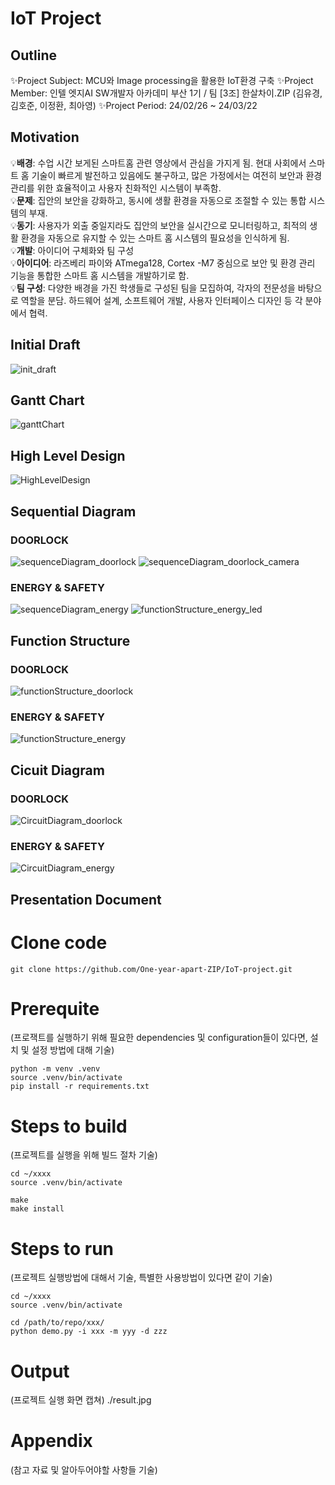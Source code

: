 # IoT Project
## Outline
✨Project Subject: MCU와 Image processing을 활용한 IoT환경 구축
✨Project Member: 인텔 엣지AI SW개발자 아카데미 부산 1기 / 팀 [3조] 한살차이.ZIP (김유경, 김호준, 이정환, 최아영)
✨Project Period: 24/02/26 ~ 24/03/22


## Motivation
💡**배경**:
수업 시간 보게된 스마트홈 관련 영상에서 관심을 가지게 됨.
현대 사회에서 스마트 홈 기술이 빠르게 발전하고 있음에도 불구하고, 많은 가정에서는 여전히 보안과 환경 관리를 위한 효율적이고 사용자 친화적인 시스템이 부족함.  
💡**문제**: 집안의 보안을 강화하고, 동시에 생활 환경을 자동으로 조절할 수 있는 통합 시스템의 부재.  
💡**동기**: 사용자가 외출 중일지라도 집안의 보안을 실시간으로 모니터링하고, 최적의 생활 환경을 자동으로 유지할 수 있는 스마트 홈 시스템의 필요성을 인식하게 됨.  
💡**개발**: 아이디어 구체화와 팀 구성  
💡**아이디어**: 라즈베리 파이와 ATmega128, Cortex -M7 중심으로 보안 및 환경 관리 기능을 통합한 스마트 홈 시스템을 개발하기로 함.  
💡**팀 구성**: 다양한 배경을 가진 학생들로 구성된 팀을 모집하여, 각자의 전문성을 바탕으로 역할을 분담. 하드웨어 설계, 소프트웨어 개발, 사용자 인터페이스 디자인 등 각 분야에서 협력.  


## Initial Draft
![init_draft](https://github.com/One-year-apart-ZIP/IoT-project/assets/154479146/958b4e83-a4e8-44cc-b0a7-28a26c3b2f83)


## Gantt Chart
![ganttChart](https://github.com/One-year-apart-ZIP/IoT-project/assets/154479146/c9e683d9-d4eb-45e8-a5d7-9e4aa3ed3e6d)


## High Level Design
![HighLevelDesign](https://github.com/One-year-apart-ZIP/IoT-project/assets/154479146/64b1e73c-71cb-4cda-8e63-aec787b66fa9)


## Sequential Diagram
### DOORLOCK
![sequenceDiagram_doorlock](https://github.com/One-year-apart-ZIP/IoT-project/assets/154479146/82a4d5ff-e74f-49ff-bbdb-3d17dc8b422d)
![sequenceDiagram_doorlock_camera](https://github.com/One-year-apart-ZIP/IoT-project/assets/154479146/a849faeb-c34e-49a1-8a9d-5122d84ccea9)

### ENERGY & SAFETY
![sequenceDiagram_energy](https://github.com/One-year-apart-ZIP/IoT-project/assets/154479146/e65a70dd-14fa-40dc-b3af-e16d59e61807)
![functionStructure_energy_led](https://github.com/One-year-apart-ZIP/IoT-project/assets/154479146/fe57eda9-e257-42f7-964c-2fd1299168ba)


## Function Structure
### DOORLOCK
![functionStructure_doorlock](https://github.com/One-year-apart-ZIP/IoT-project/assets/154479146/d8a26fb8-a79f-4634-9963-dfa7025f983a)

### ENERGY & SAFETY
![functionStructure_energy](https://github.com/One-year-apart-ZIP/IoT-project/assets/154479146/8e6c76fb-4c84-4ab7-9508-52c8901d6bfe)



## Cicuit Diagram
### DOORLOCK
![CircuitDiagram_doorlock](https://github.com/One-year-apart-ZIP/IoT-project/assets/154479146/9c980376-d8bd-458a-b831-90e7a90d0601)

### ENERGY & SAFETY
![CircuitDiagram_energy](https://github.com/One-year-apart-ZIP/IoT-project/assets/154479146/35e2f6f6-4bd3-4a2e-a33f-0b0482fdab38)


## Presentation Document



# Clone code
```
git clone https://github.com/One-year-apart-ZIP/IoT-project.git
```

#  Prerequite
(프로잭트를 실행하기 위해 필요한 dependencies 및 configuration들이 있다면, 설치 및 설정 방법에 대해 기술) 
```
python -m venv .venv
source .venv/bin/activate
pip install -r requirements.txt
```

# Steps to build
(프로젝트를 실행을 위해 빌드 절차 기술)
```
cd ~/xxxx
source .venv/bin/activate

make
make install  
```


# Steps to run
(프로젝트 실행방법에 대해서 기술, 특별한 사용방법이 있다면 같이 기술)
```
cd ~/xxxx
source .venv/bin/activate

cd /path/to/repo/xxx/
python demo.py -i xxx -m yyy -d zzz  
```

# Output
(프로젝트 실행 화면 캡쳐)
./result.jpg

# Appendix
(참고 자료 및 알아두어야할 사항들 기술)
